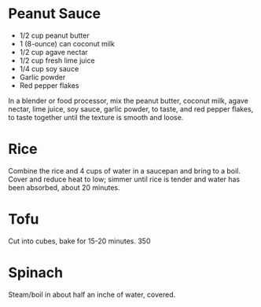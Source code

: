# Peanut Sauce

* 1/2 cup peanut butter
* 1 (8-ounce) can coconut milk
* 1/2 cup agave nectar
* 1/2 cup fresh lime juice
* 1/4 cup soy sauce
* Garlic powder
* Red pepper flakes

In a blender or food processor, mix the peanut butter, coconut milk, agave nectar, lime juice, soy sauce, garlic powder, to taste, and red pepper flakes, to taste together until the texture is smooth and loose.

# Rice

Combine the rice and 4 cups of water in a saucepan and bring to a boil. Cover and reduce heat to low; simmer until rice is tender and water has been absorbed, about 20 minutes.

# Tofu

Cut into cubes, bake for 15-20 minutes. 350

# Spinach

Steam/boil in about half an inche of water, covered.